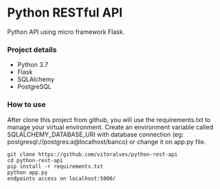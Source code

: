# Python RESTful API
Python API using micro framework Flask.

### Project details
* Python 3.7
* Flask
* SQLAlchemy
* PostgreSQL

### How to use
After clone this project from github, you will use the requirements.txt to manage your virtual environment.
Create an environment variable called SQLALCHEMY_DATABASE_URI with database connection (eg: postgresql://postgres:a@localhost/banco) or change it on app.py file.

```
git clone https://github.com/vitoralves/python-rest-api
cd python-rest-api
pip install -r requirements.txt
python app.py
endpoints access on localhost:5000/
```
